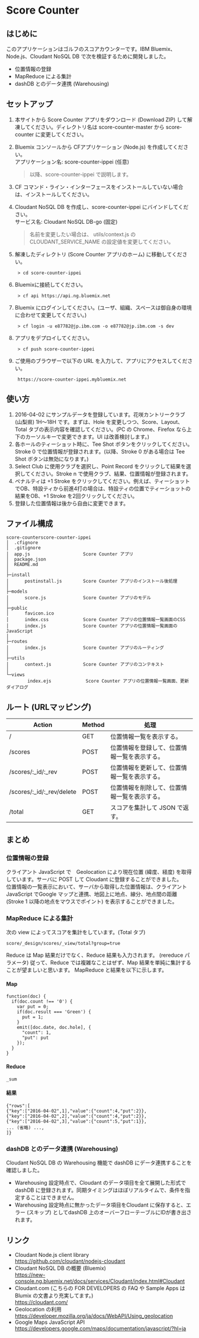 # Score Counter

## はじめに
このアプリケーションはゴルフのスコアカウンターです。IBM Bluemix、Node.js、Cloudant NoSQL DB で次を検証するために開発しました。
* 位置情報の登録
* MapReduce による集計
* dashDB とのデータ連携 (Warehousing)


## セットアップ
1. 本サイトから Score Counter アプリをダウンロード (Download ZIP) して解凍してください。ディレクトリ名は score-counter-master から score-counter に変更してください。

1. Bluemix コンソールから CFアプリケーション (Node.js) を作成してください。  
アプリケーション名: score-counter-ippei (任意)  

    > 以降、score-counter-ippei で説明します。


1. CF コマンド・ライン・インターフェースをインストールしていない場合は、インストールしてください。

1. Cloudant NoSQL DB を作成し、score-counter-ippei にバインドしてください。  
サービス名: Cloudant NoSQL DB-go (固定)  

    > 名前を変更したい場合は、 utils/context.js の CLOUDANT_SERVICE_NAME の設定値を変更してください。

1. 解凍したディレクトリ (Score Counter アプリのホーム) に移動してください。

        > cd score-counter-ippei

1. Bluemixに接続してください。

        > cf api https://api.ng.bluemix.net
    

1. Bluemix にログインしてください。(ユーザ、組織、スペースは御自身の環境に合わせて変更してください。)

        > cf login -u e87782@jp.ibm.com -o e87782@jp.ibm.com -s dev

1. アプリをデプロイしてください。

        > cf push score-counter-ippei

1. ご使用のブラウザーで以下の URL を入力して、アプリにアクセスしてください。

        https://score-counter-ippei.mybluemix.net


## 使い方
1. 2016-04-02 にサンプルデータを登録しています。花咲カントリークラブ (山梨県) 1H～18H です。まずは、Hole を変更しつつ、Score、Layout、Total タブの表示内容を確認してください。(PC の Chrome、Firefox なら上下のカーソルキーで変更できます。UI は改善検討します。)
1. 各ホールのティーショット時に、Tee Shot ボタンをクリックしてください。Stroke 0 で位置情報が登録されます。(以降、Stroke 0 がある場合は Tee Shot ボタンは無効になります。)
1. Select Club に使用クラブを選択し、Point Record をクリックして結果を選択してください。Stroke n で使用クラブ、結果、位置情報が登録されます。
1. ペナルティは +1 Stroke をクリックしてください。例えば、ティーショットでOB、特設ティから前進4打の場合は、特設ティの位置でティーショットの結果をOB、+1 Stroke を2回クリックしてください。
1. 登録した位置情報は後から自由に変更できます。


## ファイル構成
    score-counterscore-counter-ippei
    │  .cfignore
    │  .gitignore
    │  app.js                    Score Counter アプリ
    │  package.json
    │  README.md
    │  
    ├─install
    │      postinstall.js        Score Counter アプリのインストール後処理
    │      
    ├─models
    │      score.js              Score Counter アプリのモデル
    │      
    ├─public
    │      favicon.ico
    │      index.css             Score Counter アプリの位置情報一覧画面のCSS
    │      index.js              Score Counter アプリの位置情報一覧画面の JavaScript
    │      
    ├─routes
    │      index.js              Score Counter アプリのルーティング
    │      
    ├─utils
    │      context.js            Score Counter アプリのコンテキスト
    │      
    └─views
            index.ejs             Score Counter アプリの位置情報一覧画面、更新ダイアログ


## ルート (URLマッピング)
|Action|Method|処理|
|---|-----------|-----------|
|/|GET|位置情報一覧を表示する。|
|/scores|POST|位置情報を登録して、位置情報一覧を表示する。|
|/scores/:_id/:_rev|POST|位置情報を更新して、位置情報一覧を表示する。|
|/scores/:_id/:_rev/delete|POST|位置情報を削除して、位置情報一覧を表示する。|
|/total|GET|スコアを集計して JSON で返す。|


## まとめ
### 位置情報の登録
クライアント JavaScript で　Geolocation により現在位置 (緯度、経度) を取得しています。サーバに POST して Cloudant に登録することができました。  
位置情報の一覧表示において、サーバから取得した位置情報は、クライアント JavaScript でGoogle マップと連携、地図上に地点、線分、地点間の距離 (Stroke 1 以降の地点をマウスでポイント) を表示することができました。

###  MapReduce による集計
次の view によってスコアを集計をしています。(Total タブ)

    score/_design/scores/_view/total?group=true

Reduce は Map 結果だけでなく、Reduce 結果も入力されます。 (rereduce パラメータ) 従って、Reduce では複雑なことはぜず、Map 結果を単純に集計することが望ましいと思います。
MapReduce と結果を以下に示します。 

#### Map
    function(doc) {
      if(doc.count !== '0') {
        var put = 0;
        if(doc.result === 'Green') {
          put = 1;
        }
        emit([doc.date, doc.hole], {
          "count": 1,
          "put": put
        });
      }
    }

#### Reduce
    _sum

#### 結果  
    {"rows":[
    {"key":["2016-04-02",1],"value":{"count":4,"put":2}},
    {"key":["2016-04-02",2],"value":{"count":4,"put":2}},
    {"key":["2016-04-02",3],"value":{"count":5,"put":1}},
    ... (省略) ...,
    ]}


### dashDB とのデータ連携 (Warehousing)
Cloudant NoSQL DB の Warehousing 機能で dashDB にデータ連携することを確認しました。  
* Warehousing 設定時点で、Cloudant のデータ項目を全て展開した形式で dashDB に登録されます。同期タイミングはほぼリアルタイムで、条件を指定することはできません。
* Warehousing 設定時点に無かったデータ項目をCloudant に保存すると、エラー (スキップ) としてdashDB 上のオーバーフローテーブルにIDが書き出されます。


## リンク
* Cloudant Node.js client library  
<https://github.com/cloudant/nodejs-cloudant>
* Cloudant NoSQL DB の概要 (Bluemix)  
<https://new-console.ng.bluemix.net/docs/services/Cloudant/index.html#Cloudant>
* Cloudant.com (こちらの FOR DEVELOPERS の FAQ や Sample Apps は Blumix の文書より充実してます。)  
<https://cloudant.com/>
* Geolocation の利用  
<https://developer.mozilla.org/ja/docs/WebAPI/Using_geolocation>
* Google Maps JavaScript API  
<https://developers.google.com/maps/documentation/javascript/?hl=ja>

